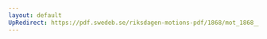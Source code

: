 ```yaml
---
layout: default
UpRedirect: https://pdf.swedeb.se/riksdagen-motions-pdf/1868/mot_1868__ak__00131/mot_1868__ak__00131_001.pdf
---
```


